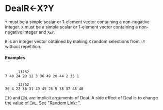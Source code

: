 




<h1 class="heading"><span class="name">Deal</span><span class="command">R←X?Y</span></h1>

`Y` must be a simple scalar or 1-element vector containing a non-negative integer. `X` must be a simple scalar or 1-element vector containing a non-negative integer and `X≤Y`.


`R` is an integer  vector obtained by making `X` random selections from `⍳Y` without repetition.

#### Examples
```apl

      13?52
7 40 24 28 12 3 36 49 20 44 2 35 1

      13?52
20 4 22 36 31 49 45 28 5 35 37 48 40
```


`⎕IO` and `⎕RL` are implicit arguments of Deal. A side effect of Deal is to change the value of `⎕RL`. See ["Random Link: "](../../system-functions/system-functions-a-z/system-functions-a-z/rl.md).



